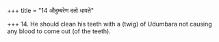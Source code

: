 +++
title = "14 औदुम्बरेण दतो धावते"

+++
14. He should clean his teeth with a (twig) of Udumbara not causing any blood to come out (of the teeth).
